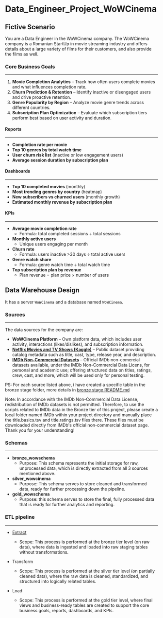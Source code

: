 # Data_Engineer_Project_WoWCinema

## Fictive Scenario

You are a Data Engineer in the WoWCinema company. The WoWCinema company is a Romanian StartUp in movie streaming industry and offers details about a large variety of films for their customers, and also provide the films as well.

### Core Business Goals

---

1. **Movie Completion Analytics** – Track how often users complete movies and what influences completion rate.
2. **Churn Prediction & Retention** – Identify inactive or disengaged users and drive proactive retention.
3. **Genre Popularity by Region** – Analyze movie genre trends across different countries.
4. **Subscription Plan Optimization** – Evaluate which subscription tiers perform best based on user activity and duration.

#### Reports

---

- **Completion rate per movie**
- **Top 10 genres by total watch time**
- **User churn risk list** (inactive or low engagement users)
- **Average session duration by subscription plan**

#### Dashboards

---

- **Top 10 completed movies** (monthly)
- **Most trending genres by country** (heatmap)
- **New subscribers vs churned users** (monthly growth)
- **Estimated monthly revenue by subscription plan**

#### KPIs

---

- **Average movie completion rate**
  - Formula: total completed sessions ÷ total sessions
- **Monthly active users**
  - Unique users engaging per month
- **Churn rate**
  - Formula: users inactive >30 days ÷ total active users
- **Genre watch share**
  - Formula: genre watch time ÷ total watch time
- **Top subscription plan by revenue**
  - Plan revenue = plan price × number of users

## Data Warehouse Design

It has a server `WoWCinema` and a database named `WoWCinema`.

### Sources

---

The data sources for the company are:

- **WoWCinema Platform** – Own platform data, which includes user activity, interactions (likes/dislikes), and subscription information.
- [**Netflix Movies and TV Shows (Kaggle)**](https://www.kaggle.com/datasets/shivamb/netflix-shows) – Public dataset providing catalog metadata such as title, cast, type, release year, and description.
- [**IMDb Non-Commercial Datasets**](https://developer.imdb.com/non-commercial-datasets/) – Official IMDb non-comercial datasets available, under the IMDb Non-Commercial Data Licens, for personal and academic use; offering structured data on titles, ratings, crew, cast, and more, which will be used only for personal testing.

PS: For each source listed above, i have created a specific table in the bronze stage folder, more details in [bronze stage README.md](./bronze/README.md)

Note: In accordance with the IMDb Non-Commercial Data License, redistribution of IMDb datasets is not permitted. Therefore, to use the scripts related to IMDb data in the Bronze tier of this project, please create a local folder named IMDb within your project directory and manually place the title.basics.tsv and title.ratings.tsv files there. These files must be downloaded directly from IMDb's official non-commercial dataset page. Thank you for your understanding!

### Schemas

---

- **bronze_wowschema**
  - Purpose: This schema represents the initial storage for raw, unprocessed data, which is directly extracted from all 3 sources mentioned above.
- **silver_wowcinema**
  - Purpose: This schema serves to store cleaned and transformed data, ready for further processing down the pipeline.
- **gold_wowschema**
  - Purpose: this schema serves to store the final, fully processed data that is ready for further analytics and reporting.

### ETL pipeline

---

- [Extract](./bronze/src/extract/)

  - Scope: This process is performed at the bronze tier level (on raw data), where data is ingested and loaded into raw staging tables without transformations.

- Transform

  - Scope: This process is performed at the silver tier level (on partially cleaned data), where the raw data is cleaned, standardized, and structured into logically related tables.

- Load
  - Scope: This process is performed at the gold tier level, where final views and business-ready tables are created to support the core business goals, reports, dashboards, and KPIs.
